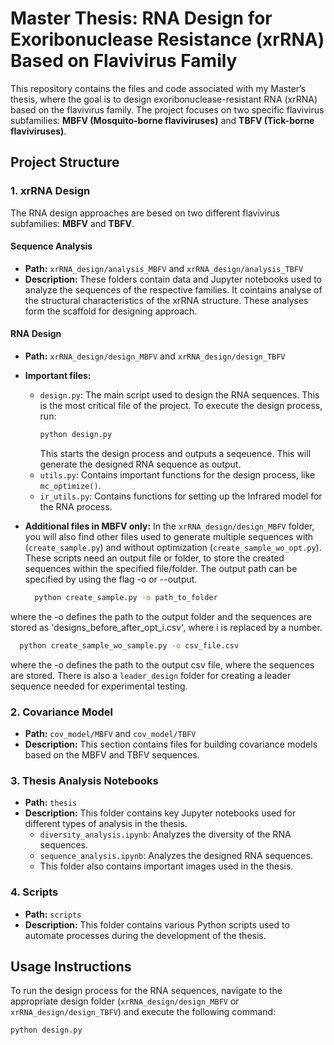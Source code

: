 # Master Thesis: RNA Design for Exoribonuclease Resistance (xrRNA) Based on Flavivirus Family

This repository contains the files and code associated with my Master’s thesis, where the goal is to design exoribonuclease-resistant RNA (xrRNA) based on the flavivirus family. The project focuses on two specific flavivirus subfamilies: **MBFV (Mosquito-borne flaviviruses)** and **TBFV (Tick-borne flaviviruses)**.

## Project Structure

### 1. xrRNA Design
The RNA design approaches are besed on two different flavivirus subfamilies: **MBFV** and **TBFV**.

#### Sequence Analysis
- **Path:** `xrRNA_design/analysis_MBFV` and `xrRNA_design/analysis_TBFV`
- **Description:** These folders contain data and Jupyter notebooks used to analyze the sequences of the respective families. It cointains analyse of the structural characteristics of the xrRNA structure. These analyses form the scaffold for designing approach.

#### RNA Design
- **Path:** `xrRNA_design/design_MBFV` and `xrRNA_design/design_TBFV`
- **Important files:**
  - `design.py`: The main script used to design the RNA sequences. This is the most critical file of the project. To execute the design process, run:
    ```bash
    python design.py
    ```
    This starts the design process and outputs a seqeuence.
    This will generate the designed RNA sequence as output.
  - `utils.py`: Contains important functions for the design process, like `mc_optimize()`.
  - `ir_utils.py`: Contains functions for setting up the Infrared model for the RNA process.

  
- **Additional files in MBFV only:** 
  In the `xrRNA_design/design_MBFV` folder, you will also find other files used to generate multiple sequences with (`create_sample.py`) and without optimization (`create_sample_wo_opt.py`). These scripts need an output file or folder, to store the created sequences within the specified file/folder. The output path can be specified by using the flag -o or --output. 
  ```bash
    python create_sample.py -o path_to_folder
  ```
where the -o defines the path to the output folder and the sequences are stored as 'designs_before_after_opt_i.csv', where i is replaced by a number.

  ```bash
    python create_sample_wo_sample.py -o csv_file.csv
  ```
where the -o defines the path to the output csv file, where the sequences are stored.
There is also a `leader_design` folder for creating a leader sequence needed for experimental testing.

### 2. Covariance Model
- **Path:** `cov_model/MBFV` and `cov_model/TBFV`
- **Description:** This section contains files for building covariance models based on the MBFV and TBFV sequences.

### 3. Thesis Analysis Notebooks
- **Path:** `thesis`
- **Description:** This folder contains key Jupyter notebooks used for different types of analysis in the thesis.
  - `diversity_analysis.ipynb`: Analyzes the diversity of the RNA sequences.
  - `sequence_analysis.ipynb`: Analyzes the designed RNA sequences.
  - This folder also contains important images used in the thesis.

### 4. Scripts
- **Path:** `scripts`
- **Description:** This folder contains various Python scripts used to automate processes during the development of the thesis.

## Usage Instructions

To run the design process for the RNA sequences, navigate to the appropriate design folder (`xrRNA_design/design_MBFV` or `xrRNA_design/design_TBFV`) and execute the following command:

```bash
python design.py
